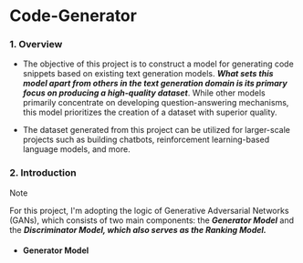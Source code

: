 # Code-Generator

### 1. Overview

- The objective of this project is to construct a model for generating code snippets based on existing text generation models. **_What sets this model apart from others in the text generation domain is its primary focus on producing a high-quality dataset_**. While other models primarily concentrate on developing question-answering mechanisms, this model prioritizes the creation of a dataset with superior quality.
  
- The dataset generated from this project can be utilized for larger-scale projects such as building chatbots, reinforcement learning-based language models, and more.

### 2. Introduction
> [!NOTE]
> For this project, I'm adopting the logic of Generative Adversarial Networks (GANs), which consists of two main components: the _**Generator Model**_ and the _**Discriminator Model, which also serves as the Ranking Model.**_

- #### Generator Model


